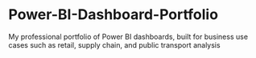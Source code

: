 # Power-BI-Dashboard-Portfolio
My professional portfolio of Power BI dashboards, built for business use cases such as retail, supply chain, and public transport analysis
